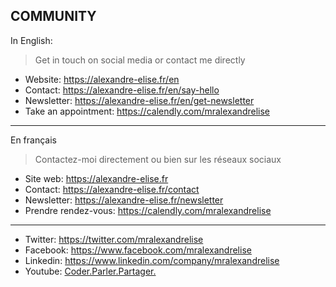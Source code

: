 ## COMMUNITY

In English:

> Get in touch on social media or contact me directly

* Website: https://alexandre-elise.fr/en
* Contact: https://alexandre-elise.fr/en/say-hello
* Newsletter: https://alexandre-elise.fr/en/get-newsletter
* Take an appointment: https://calendly.com/mralexandrelise

---------------------------------------------------

En français

> Contactez-moi directement ou bien sur les réseaux sociaux

* Site web: https://alexandre-elise.fr
* Contact: https://alexandre-elise.fr/contact
* Newsletter: https://alexandre-elise.fr/newsletter
* Prendre rendez-vous: https://calendly.com/mralexandrelise
-------------------------------------------------------

* Twitter: https://twitter.com/mralexandrelise
* Facebook: https://www.facebook.com/mralexandrelise
* Linkedin: https://www.linkedin.com/company/mralexandrelise
* Youtube: [Coder.Parler.Partager.](https://www.youtube.com/channel/UCCya8rIL-PVHm8Mt4QPW-xw?sub_confirmation=1)

